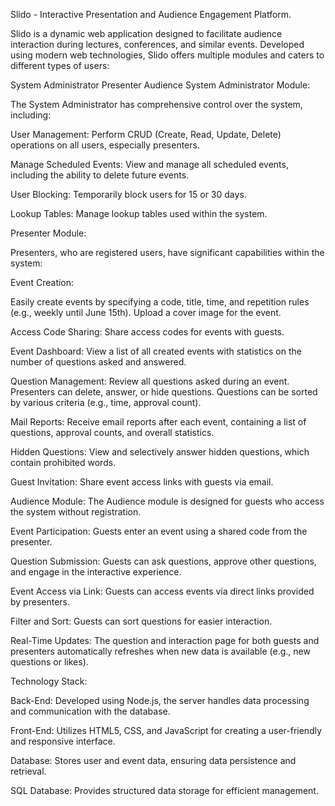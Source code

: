 Slido - Interactive Presentation and Audience Engagement Platform.

Slido is a dynamic web application designed to facilitate audience interaction during lectures, conferences, and similar events. Developed using modern web technologies, Slido offers multiple modules and caters to different types of users:

System Administrator
Presenter
Audience
System Administrator Module:

The System Administrator has comprehensive control over the system, including:

User Management: Perform CRUD (Create, Read, Update, Delete) operations on all users, especially presenters.

Manage Scheduled Events: View and manage all scheduled events, including the ability to delete future events.

User Blocking: Temporarily block users for 15 or 30 days.

Lookup Tables: Manage lookup tables used within the system.

Presenter Module:

Presenters, who are registered users, have significant capabilities within the system:

Event Creation:

Easily create events by specifying a code, title, time, and repetition rules (e.g., weekly until June 15th). Upload a cover image for the event.

Access Code Sharing: Share access codes for events with guests.

Event Dashboard: View a list of all created events with statistics on the number of questions asked and answered.

Question Management: Review all questions asked during an event. Presenters can delete, answer, or hide questions. Questions can be sorted by various criteria (e.g., time, approval count).

Mail Reports: Receive email reports after each event, containing a list of questions, approval counts, and overall statistics.

Hidden Questions: View and selectively answer hidden questions, which contain prohibited words.

Guest Invitation: Share event access links with guests via email.

Audience Module:
The Audience module is designed for guests who access the system without registration.

Event Participation: Guests enter an event using a shared code from the presenter.

Question Submission: Guests can ask questions, approve other questions, and engage in the interactive experience.

Event Access via Link: Guests can access events via direct links provided by presenters.

Filter and Sort: Guests can sort questions for easier interaction.

Real-Time Updates: The question and interaction page for both guests and presenters automatically refreshes when new data is available (e.g., new questions or likes).

Technology Stack:

Back-End: Developed using Node.js, the server handles data processing and communication with the database.

Front-End: Utilizes HTML5, CSS, and JavaScript for creating a user-friendly and responsive interface.

Database: Stores user and event data, ensuring data persistence and retrieval.

SQL Database: Provides structured data storage for efficient management.
